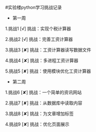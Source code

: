 #实验楼python学习挑战记录

 - 第一周
 
 1.挑战1   [√] 挑战：实现个税计算器

 2.挑战2   [√] 挑战：完善工资计算器
 
 3.挑战3   [✘] 挑战：工资计算器读写数据文件
 
 4.挑战4   [✘] 挑战：多进程工资计算器
 
 5.挑战5   [✘] 挑战：使用模块优化工资计算器
 
 
 - 第二周
 
 1.挑战6   [✘] 挑战：一个简单的资讯网站
 
 2.挑战7   [✘] 挑战：从数据库中读取内容
 
 3.挑战8   [✘] 挑战：为文章增加标签
 
 4.挑战9   [✘] 挑战：优化页面展示
